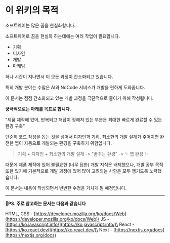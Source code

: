 # 이 위키의 목적

소프트웨어는 많은 꿈을 현실화합니다.

소프트웨어로 꿈을 현실화 하는데에는 여러 작업이 필요합니다.

* 기획
* 디자인
* 개발
* 마케팅

허나 시간이 지나면서 이 모든 과정이 간소화되고 있습니다.

특히 개발 분야는 수많은 AI와 NoCode 서비스가 개발을 편하게 도와줍니다.

이 문서는 점점 간소화되고 있는 개발 과정을 극단적으로 줄이기 위해 작성됩니다.



**궁극적으로는 아래를 목표로 합니다.**&#x20;

"제품 제작에 있어, 반복되고 해답이 정해져 있는 부분은 최대한 빠르게 완료할 수 있는 환경 구축"



단순히 코드 작성을 돕는 것을 넘어서 디자인과 기획, 최소한의 개발 설계가 주어지면 완전한 앱이 자동으로 개발되는 환경을 구축하기 위함입니다.

> 기획 + 디자인 + 최소한의 개발 설계 -> "꿈꾸는 환경" -> ✨ 앱 완성 ✨



때문에 제품 제작에 있어 불필요한 (너무 딥한) 개발 지식은 배제했으나, 개발 공부 목적 또한 있기에 기본적으로 개발 과정에 있어 많이 고려되는 사항은 모두 챙기도록 노력했습니다.&#x20;



이 문서는 내용이 작성되면서 빈번한 수정을 거치게 될 예정입니다.

***



**PS. 주로 참고하는 문서는 다음과 같습니다**

HTML, CSS - [https://developer.mozilla.org/ko/docs/Web](https://developer.mozilla.org/ko/docs/Web)\
JS - [https://ko.javascript.info/](https://ko.javascript.info/)\
React - [https://ko.react.dev/](https://ko.react.dev/)\
Next - [https://nextjs.org/docs](https://nextjs.org/docs)
